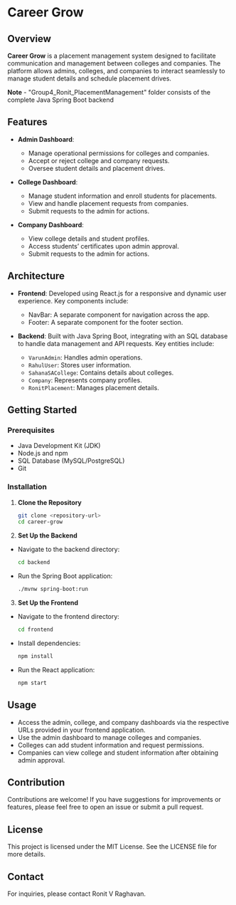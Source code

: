  # Career Grow

## Overview
**Career Grow** is a placement management system designed to facilitate communication and management between colleges and companies. The platform allows admins, colleges, and companies to interact seamlessly to manage student details and schedule placement drives.

**Note** - "Group4_Ronit_PlacementManagement" folder consists of the complete Java Spring Boot backend 

## Features
- **Admin Dashboard**: 
  - Manage operational permissions for colleges and companies.
  - Accept or reject college and company requests.
  - Oversee student details and placement drives.
  
- **College Dashboard**: 
  - Manage student information and enroll students for placements.
  - View and handle placement requests from companies.
  - Submit requests to the admin for actions.

- **Company Dashboard**: 
  - View college details and student profiles.
  - Access students’ certificates upon admin approval.
  - Submit requests to the admin for actions.

## Architecture
- **Frontend**: Developed using React.js for a responsive and dynamic user experience. Key components include:
  - NavBar: A separate component for navigation across the app.
  - Footer: A separate component for the footer section.
  
- **Backend**: Built with Java Spring Boot, integrating with an SQL database to handle data management and API requests. Key entities include:
  - `VarunAdmin`: Handles admin operations.
  - `RahulUser`: Stores user information.
  - `SahanaSACollege`: Contains details about colleges.
  - `Company`: Represents company profiles.
  - `RonitPlacement`: Manages placement details.

## Getting Started

### Prerequisites
- Java Development Kit (JDK)
- Node.js and npm
- SQL Database (MySQL/PostgreSQL)
- Git

### Installation

1. **Clone the Repository**
   ```bash
   git clone <repository-url>
   cd career-grow

2. **Set Up the Backend**

- Navigate to the backend directory:
    ```bash
    cd backend
    ```
- Run the Spring Boot application:
    ```bash
    ./mvnw spring-boot:run
    ```

3. **Set Up the Frontend**

- Navigate to the frontend directory:
    ```bash
    cd frontend
    ```

- Install dependencies:
    ```bash
    npm install
    ```

- Run the React application:
    ```bash
    npm start
    ```

## Usage
- Access the admin, college, and company dashboards via the respective URLs provided in your frontend application.
- Use the admin dashboard to manage colleges and companies.
- Colleges can add student information and request permissions.
- Companies can view college and student information after obtaining admin approval.

## Contribution
Contributions are welcome! If you have suggestions for improvements or features, please feel free to open an issue or submit a pull request.

## License
This project is licensed under the MIT License. See the LICENSE file for more details.

## Contact
For inquiries, please contact Ronit V Raghavan.
